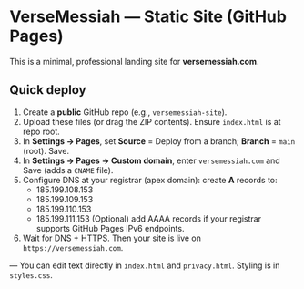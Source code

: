# VerseMessiah — Static Site (GitHub Pages)

This is a minimal, professional landing site for **versemessiah.com**.

## Quick deploy
1. Create a **public** GitHub repo (e.g., `versemessiah-site`).
2. Upload these files (or drag the ZIP contents). Ensure `index.html` is at repo root.
3. In **Settings → Pages**, set **Source** = Deploy from a branch; **Branch** = `main` (root). Save.
4. In **Settings → Pages → Custom domain**, enter `versemessiah.com` and Save (adds a `CNAME` file).
5. Configure DNS at your registrar (apex domain): create **A** records to:
   - 185.199.108.153
   - 185.199.109.153
   - 185.199.110.153
   - 185.199.111.153
   (Optional) add AAAA records if your registrar supports GitHub Pages IPv6 endpoints.
6. Wait for DNS + HTTPS. Then your site is live on `https://versemessiah.com`.

— You can edit text directly in `index.html` and `privacy.html`. Styling is in `styles.css`.
